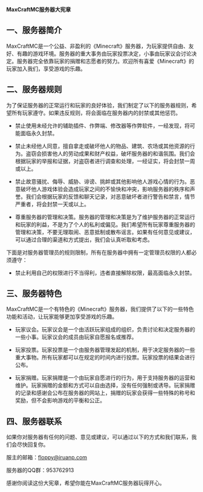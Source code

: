 **MaxCraftMC服务器大宪章**

## 一、服务器简介

MaxCraftMC是一个公益、非盈利的《Minecraft》服务器，为玩家提供自由、友好、有趣的游戏环境。服务器的重大事务由玩家投票决定，小事由玩家议会讨论决定。服务器完全依靠玩家的捐赠和志愿者的努力。欢迎所有喜爱《Minecraft》的玩家加入我们，享受游戏的乐趣。

## 二、服务器规则

为了保证服务器的正常运行和玩家的良好体验，我们制定了以下的服务器规则，希望所有玩家遵守。如果违反规则，将会面临在服务器内的封禁或其他惩罚。

-   禁止使用未经允许的辅助插件、作弊端、修改器等作弊软件，一经发现，将可能面临永久封禁。

-   禁止未经他人同意，擅自拿走或破坏他人的物品、建筑、农场或其他资源的行为。盗窃会损害他人的劳动成果和财产权益，破坏服务器的和谐氛围。我们会根据玩家的举报和证据，对盗窃者进行调查和处理，一经证实，将会封禁一周或以上。

-   禁止故意骚扰、侮辱、威胁、诽谤、挑衅或其他影响他人游戏心情的行为。恶意破坏他人游戏体验会造成玩家之间的不愉快和冲突，影响服务器的秩序和声誉。我们会根据玩家的反馈和聊天记录，对恶意破坏者进行警告和禁言，情节严重者，将会封禁一天或以上。

-   尊重服务器的管理和决策。服务器的管理和决策是为了维护服务器的正常运行和玩家的利益，不是为了个人的私利或偏见。我们希望所有玩家尊重服务器的管理和决策，不要无理取闹、恶意抵制或散布谣言。如果有任何意见或建议，可以通过合理的渠道和方式提出，我们会认真听取和考虑。

下面是对服务器管理员的规则限制，所有在服务器中拥有一定管理员权限的人都必须遵守：

-	禁止利用自己的权限进行不当得利，违者直接解除权限，最高面临永久封禁。

## 三、服务器特色

MaxCraftMC是一个有特色的《Minecraft》服务器，我们提供了以下的一些特色功能和活动，让玩家能够更加享受游戏的乐趣。

-   玩家议会。玩家议会是一个由活跃玩家组成的组织，负责讨论和决定服务器的一些小事。玩家议会的成员由玩家自愿报名或推荐。

-   玩家投票。玩家投票是一个由服务器管理发起的机制，用于决定服务器的一些重大事物。所有玩家都可以在规定的时间内进行投票。玩家投票的结果会进行公布。

-   玩家捐赠。玩家捐赠是一个由玩家自愿进行的行为，用于支持服务器的运营和维护。玩家捐赠的金额和方式可以自由选择，没有任何强制或诱导。玩家捐赠的记录和感谢会公布在服务器的网站上，捐赠的玩家会获得一些特殊的称号和奖励，但不会影响游戏的平衡和公正。

## 四、服务器联系

如果你对服务器有任何的问题、意见或建议，可以通过以下的方式和我们联系，我们会尽快回复你。

服主的邮箱：floppy@iruanp.com

服务器的QQ群：953762913

感谢你阅读这份大宪章，希望你能在MaxCraftMC服务器玩得开心。
